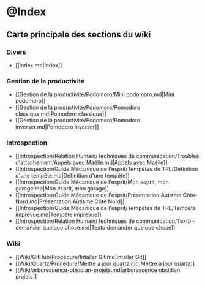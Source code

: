 # @Index

## Carte principale des sections du wiki

### Divers
- [[index.md|index]]

### Gestion de la productivité
- [[Gestion de la productivité/Podomoro/Mini podomoro.md|Mini podomoro]]
- [[Gestion de la productivité/Podomoro/Pomodoro classique.md|Pomodoro classique]]
- [[Gestion de la productivité/Podomoro/Pomodoro inverser.md|Pomodoro inverser]]

### Introspection
- [[Introspection/Relation Humain/Techniques de communication/Troubles d'attachement/Appels avec Maélie.md|Appels avec Maélie]]
- [[Introspection/Guide Mécanique de l'esprit/Tempêtes de TPL/Définition d'une tempête.md|Définition d'une tempête]]
- [[Introspection/Guide Mécanique de l'esprit/Mon esprit, mon garage.md|Mon esprit, mon garage]]
- [[Introspection/Guide Mécanique de l'esprit/Présentation Autisme Côte-Nord.md|Présentation Autisme Côte Nord]]
- [[Introspection/Guide Mécanique de l'esprit/Tempêtes de TPL/Tempête imprévue.md|Tempête imprévue]]
- [[Introspection/Relation Humain/Techniques de communication/Texto - demander quelque chose.md|Texto   demander quelque chose]]

### Wiki
- [[Wiki/GitHub/Procédure/Intaller Git.md|Intaller Git]]
- [[Wiki/Quartz/Procédure/Mettre à jour quartz.md|Mettre à jour quartz]]
- [[Wiki/arborescence-obsidian-projets.md|arborescence obsidian projets]]
